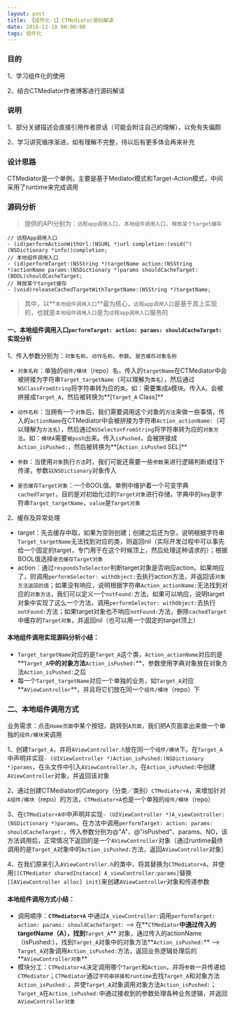 ```yaml
---
layout: post
title: 【组件化-1】CTMediator源码解读
date: 2016-12-18 00:00:00
tags: 组件化
---
```


### 目的

1、学习组件化的使用

2、结合CTMediator作者博客进行源码解读

### 说明

1、部分关键描述会直接引用作者原话（可能会附注自己的理解），以免有失偏颇

2、学习讲究循序渐进，如有理解不完整，待以后有更多体会再来补充

### 设计思路

CTMediator是一个单例，主要是基于Mediator模式和Target-Action模式，中间采用了runtime来完成调用

### 源码分析

> 提供的API分别为：`远程app调用入口`、`本地组件调用入口`、`释放某个target缓存`

```
// 远程App调用入口
- (id)performActionWithUrl:(NSURL *)url completion:(void(^)(NSDictionary *info))completion;
// 本地组件调用入口
- (id)performTarget:(NSString *)targetName action:(NSString *)actionName params:(NSDictionary *)params shouldCacheTarget:(BOOL)shouldCacheTarget;
// 释放某个target缓存
- (void)releaseCachedTargetWithTargetName:(NSString *)targetName;
```

> 其中，以**`本地组件调用入口`**最为核心，`远程app调用入口`是基于其上实现的，也就是`本地组件调用入口`是为`远程app调用入口`服务的

#### 一、本地组件调用入口`performTarget: action: params: shouldCacheTarget:`实现分析

1、传入参数分别为：`对象名称`、`动作名称`、`参数`、`是否缓存对象名称`

* `对象名称`：单独的`组件/模块`（repo）名，传入的`targetName`在CTMediator中会被拼接为字符串`Target_targetName`（可以理解为`类名`），然后通过`NSClassFromString`将字符串转为应的`类`。如：需要集成`A`模块。传入`A`，会被拼接成`Target_A`，然后被转换为**[`Target_A` Class]**

* `动作名称`：当拥有一个`对象`后，我们需要调用这个对象的`方法`来做一些事情，传入的`actionName`在CTMediator中会被拼接为字符串`Action_actionName:`（可以理解为`方法名`），然后通过`NSSelectorFromString`将字符串转为应的`对象方法`。如：`模块A`需要`被push`出来。传入`isPushed`，会被拼接成`Action_isPushed:`，然后被转换为**[`Action_isPushed` SEL]**

* `参数`：当使用`对象`执行`方法`时，我们可能还需要一些`参数`来进行逻辑判断或往下传递，参数以`NSDictionary`对象传入

* `是否缓存Target对象`：一个BOOL值。单例中维护着一个可变字典`cachedTarget`，目的是对初始化过的`Target对象`进行存储，字典中的`key`是字符串`Target_targetName`，`value`是`Target对象`

2、缓存及异常处理

* target：先去缓存中取，如果为空则创建；创建之后还为空，说明根据字符串`Target_targetName`无法找到对应的类，则返回nil（实际开发过程中可以事先给一个固定的target，专门用于在这个时候顶上，然后处理这种请求的）；根据BOOL值选择`是否缓存Target对象`
* action：通过`respondsToSelector`判断target对象是否响应action。如果响应了，则调用`performSelector: withObject:`去执行action方法，并返回该`对象方法返回的值`；如果没有响应，说明根据字符串`Action_actionName:`无法找到对应的`对象方法`，我们可以定义一个`notFound:`方法，如果可以响应，说明target对象中实现了这么一个方法，调用`performSelector: withObject:`去执行`notFound:`方法；如果target对象也不响应`notFound:`方法，删除`cachedTarget`中缓存的`Target对象`，并返回nil（也可以用一个固定的target顶上）

#### 本地组件调用实现源码分析小结：

* `Target_targetName`对应的是`Target_A`这个类，`Action_actionName`对应的是**`Target_A`**中的对象方法**`Action_isPushed:`**，参数使用字典对象放在对象方法`Action_isPushed:`之后
* 每一个`Target_targetName`对应一个单独的业务，如`Target_A`对应**`AViewController`**，并且将它们放在同一个`组件/模块`（repo）下

### 二、本地组件调用方式

业务需求：点击`Home页面`中某个按钮，跳转到`A页面`，我们把A页面拿出来做一个单独的`组件/模块`来调用

1、创建`Target_A`，并将`AViewController.h`放在同一个`组件/模块`下。在`Target_A`中声明并实现`- (UIViewController *)Action_isPushed:(NSDictionary *)params`，在头文件中引入`AViewController.h`，在`Action_isPushed:`中创建`AViewController`对象，并返回该对象

2、通过创建CTMediator的Category（分类／类别）`CTMediator+A`，来增加针对`A组件/模块`（repo）的方法，`CTMediator+A`也是一个单独的`组件/模块`（repo）

3、在`CTMediator+A中`中声明并实现`- (UIViewController *)A_viewController:(NSDictionary *)params`。在方法中调用`performTarget: action: params: shouldCacheTarget:`，传入参数分别为@"A"、@"isPushed"、params、NO，该方法调用后，正常情况下返回的是一个`AViewController`对象（通过runtime最终调用的是`Target_A`对象中的`Action_isPushed:`方法，返回`AViewController`对象）

4、在我们原来引入`AViewController.h`的类中，将其替换为`CTMediator+A`，并使用`[[CTMediator sharedInstance] A_viewController:params]`替换`[[AViewController alloc] init]`来创建`AViewController`对象和传递参数

#### 本地组件调用方式小结：

* 调用顺序：**`CTMediator+A`** 中通过`A_viewController:`调用`performTarget: action: params: shouldCacheTarget:`  ——> 在**`CTMediator`**中通过传入的targetName（A），找到**`Target_A`** 对象，通过传入的actionName（isPushed:），找到`Target_A`对象中的对象方法**`Action_isPushed:`** ——> `Target_A`对象调用`Action_isPushed:`方法，返回业务逻辑处理后的**`AViewController对象`**
* 模块分工：`CTMediator+A`决定调用哪个`Target`和`Action`，并将`参数`一并传递给`CTMediator`；`CTMediator`通过`字符串拼接和runtime`去找`Target_A`和对象方法`Action_isPushed:`，并使`Target_A`对象调用对象方法`Action_isPushed:`；`Target_A`在`Action_isPushed:`中通过接收到的参数处理各种业务逻辑，并返回`AViewController对象`